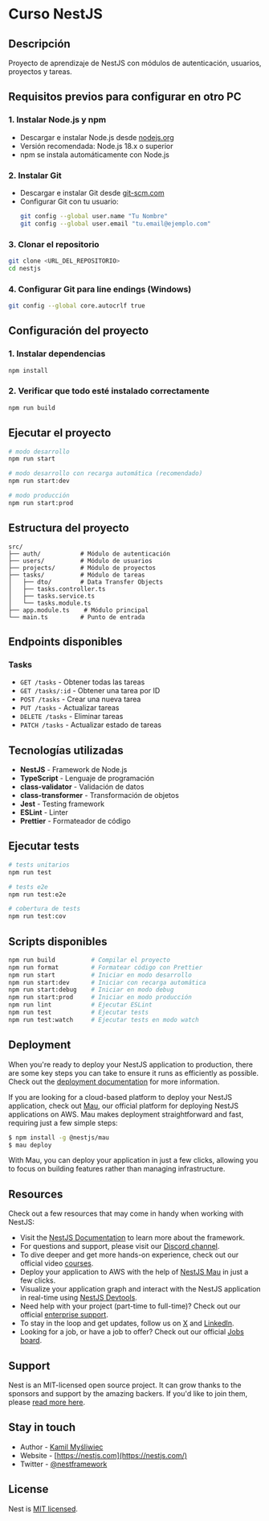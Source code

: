 # Curso NestJS

## Descripción

Proyecto de aprendizaje de NestJS con módulos de autenticación, usuarios, proyectos y tareas.

## Requisitos previos para configurar en otro PC

### 1. Instalar Node.js y npm
- Descargar e instalar Node.js desde [nodejs.org](https://nodejs.org/)
- Versión recomendada: Node.js 18.x o superior
- npm se instala automáticamente con Node.js

### 2. Instalar Git
- Descargar e instalar Git desde [git-scm.com](https://git-scm.com/)
- Configurar Git con tu usuario:
  ```bash
  git config --global user.name "Tu Nombre"
  git config --global user.email "tu.email@ejemplo.com"
  ```

### 3. Clonar el repositorio
```bash
git clone <URL_DEL_REPOSITORIO>
cd nestjs
```

### 4. Configurar Git para line endings (Windows)
```bash
git config --global core.autocrlf true
```

## Configuración del proyecto

### 1. Instalar dependencias
```bash
npm install
```

### 2. Verificar que todo esté instalado correctamente
```bash
npm run build
```

## Ejecutar el proyecto

```bash
# modo desarrollo
npm run start

# modo desarrollo con recarga automática (recomendado)
npm run start:dev

# modo producción
npm run start:prod
```

## Estructura del proyecto

```
src/
├── auth/           # Módulo de autenticación
├── users/          # Módulo de usuarios
├── projects/       # Módulo de proyectos
├── tasks/          # Módulo de tareas
│   ├── dto/        # Data Transfer Objects
│   ├── tasks.controller.ts
│   ├── tasks.service.ts
│   └── tasks.module.ts
├── app.module.ts    # Módulo principal
└── main.ts         # Punto de entrada
```

## Endpoints disponibles

### Tasks
- `GET /tasks` - Obtener todas las tareas
- `GET /tasks/:id` - Obtener una tarea por ID
- `POST /tasks` - Crear una nueva tarea
- `PUT /tasks` - Actualizar tareas
- `DELETE /tasks` - Eliminar tareas
- `PATCH /tasks` - Actualizar estado de tareas

## Tecnologías utilizadas

- **NestJS** - Framework de Node.js
- **TypeScript** - Lenguaje de programación
- **class-validator** - Validación de datos
- **class-transformer** - Transformación de objetos
- **Jest** - Testing framework
- **ESLint** - Linter
- **Prettier** - Formateador de código

## Ejecutar tests

```bash
# tests unitarios
npm run test

# tests e2e
npm run test:e2e

# cobertura de tests
npm run test:cov
```

## Scripts disponibles

```bash
npm run build          # Compilar el proyecto
npm run format         # Formatear código con Prettier
npm run start          # Iniciar en modo desarrollo
npm run start:dev      # Iniciar con recarga automática
npm run start:debug    # Iniciar en modo debug
npm run start:prod     # Iniciar en modo producción
npm run lint           # Ejecutar ESLint
npm run test           # Ejecutar tests
npm run test:watch     # Ejecutar tests en modo watch
```

## Deployment

When you're ready to deploy your NestJS application to production, there are some key steps you can take to ensure it runs as efficiently as possible. Check out the [deployment documentation](https://docs.nestjs.com/deployment) for more information.

If you are looking for a cloud-based platform to deploy your NestJS application, check out [Mau](https://mau.nestjs.com), our official platform for deploying NestJS applications on AWS. Mau makes deployment straightforward and fast, requiring just a few simple steps:

```bash
$ npm install -g @nestjs/mau
$ mau deploy
```

With Mau, you can deploy your application in just a few clicks, allowing you to focus on building features rather than managing infrastructure.

## Resources

Check out a few resources that may come in handy when working with NestJS:

- Visit the [NestJS Documentation](https://docs.nestjs.com) to learn more about the framework.
- For questions and support, please visit our [Discord channel](https://discord.gg/G7Qnnhy).
- To dive deeper and get more hands-on experience, check out our official video [courses](https://courses.nestjs.com/).
- Deploy your application to AWS with the help of [NestJS Mau](https://mau.nestjs.com) in just a few clicks.
- Visualize your application graph and interact with the NestJS application in real-time using [NestJS Devtools](https://devtools.nestjs.com).
- Need help with your project (part-time to full-time)? Check out our official [enterprise support](https://enterprise.nestjs.com).
- To stay in the loop and get updates, follow us on [X](https://x.com/nestframework) and [LinkedIn](https://linkedin.com/company/nestjs).
- Looking for a job, or have a job to offer? Check out our official [Jobs board](https://jobs.nestjs.com).

## Support

Nest is an MIT-licensed open source project. It can grow thanks to the sponsors and support by the amazing backers. If you'd like to join them, please [read more here](https://docs.nestjs.com/support).

## Stay in touch

- Author - [Kamil Myśliwiec](https://twitter.com/kammysliwiec)
- Website - [https://nestjs.com](https://nestjs.com/)
- Twitter - [@nestframework](https://twitter.com/nestframework)

## License

Nest is [MIT licensed](https://github.com/nestjs/nest/blob/master/LICENSE).
